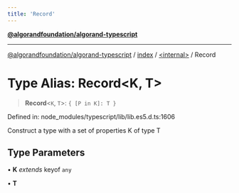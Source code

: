 ```yaml
---
title: 'Record'
---
```


[**@algorandfoundation/algorand-typescript**](../../../README.md)

---

[@algorandfoundation/algorand-typescript](../../../README.md) / [index](../../README.md) / [\<internal\>](../README.md) / Record

# Type Alias: Record\<K, T\>

> **Record**\<`K`, `T`\>: `{ [P in K]: T }`

Defined in: node_modules/typescript/lib/lib.es5.d.ts:1606

Construct a type with a set of properties K of type T

## Type Parameters

• **K** _extends_ keyof `any`

• **T**
